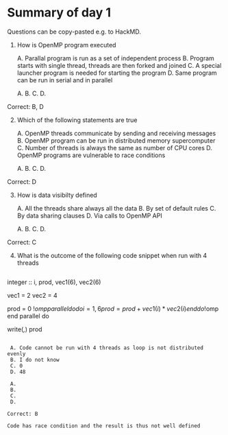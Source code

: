 # Summary of day 1

Questions can be copy-pasted e.g. to HackMD.


1. How is OpenMP program executed

   A. Parallal program is run as a set of independent process
   B. Program starts with single thread, threads are then forked and joined
   C. A special launcher program is needed for starting the program 
   D. Same program can be run in serial and in parallel

   A.
   B.
   C.
   D.

Correct: B, D


2. Which of the following statements are true

   A. OpenMP threads communicate by sending and receiving messages
   B. OpenMP program can be run in distributed memory supercomputer
   C. Number of threads is always the same as number of CPU cores
   D. OpenMP programs are vulnerable to race conditions

   A.
   B.
   C.
   D.

Correct: D


3. How is data visibilty defined

   A. All the threads share always all the data
   B. By set of default rules
   C. By data sharing clauses
   D. Via calls to OpenMP API 

   A.
   B.
   C.
   D.

Correct: C


4. What is the outcome of the following code snippet when run with 4 threads
   ```fortran
  integer :: i, prod, vec1(6), vec2(6)

  vec1 = 2
  vec2 = 4

  prod = 0
!$omp parallel do
  do i = 1, 6
    prod = prod + vec1(i) * vec2(i)
  end do
!$omp end parallel do

  write(*,*) prod
  ```

   A. Code cannot be run with 4 threads as loop is not distributed evenly
   B. I do not know
   C. 0
   D. 48
  
   A.
   B.
   C.
   D.

Correct: B

Code has race condition and the result is thus not well defined


